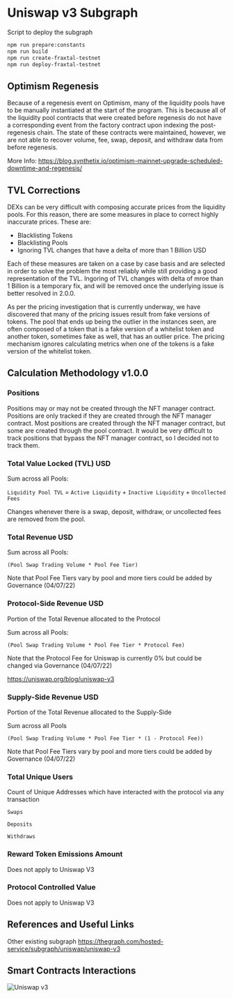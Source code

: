 # Uniswap v3 Subgraph

Script to deploy the subgraph

```sh
npm run prepare:constants
npm run build
npm run create-fraxtal-testnet
npm run deploy-fraxtal-testnet
```

## Optimism Regenesis

Because of a regenesis event on Optimism, many of the liquidity pools have to be manually instantiated at the start of the program. This is because all of the liquidity pool contracts that were created before regenesis do not have a corresponding event from the factory contract upon indexing the post-regenesis chain. The state of these contracts were maintained, however, we are not able to recover volume, fee, swap, deposit, and withdraw data from before regenesis.

More Info:
https://blog.synthetix.io/optimism-mainnet-upgrade-scheduled-downtime-and-regenesis/

## TVL Corrections

DEXs can be very difficult with composing accurate prices from the liquidity pools. For this reason, there are some measures in place to correct highly inaccurate prices. These are:

- Blacklisting Tokens
- Blacklisting Pools
- Ignoring TVL changes that have a delta of more than 1 Billion USD

Each of these measures are taken on a case by case basis and are selected in order to solve the problem the most reliably while still providing a good representation of the TVL. Ingoring of TVL changes with delta of mroe than 1 Billion is a temporary fix, and will be removed once the underlying issue is better resolved in 2.0.0.

As per the pricing investigation that is currently underway, we have discovered that many of the pricing issues result from fake versions of tokens. The pool that ends up being the outlier in the instances seen, are often composed of a token that is a fake version of a whitelist token and another token, sometimes fake as well, that has an outlier price. The pricing mechanism ignores calculating metrics when one of the tokens is a fake version of the whitelist token.

## Calculation Methodology v1.0.0

### Positions

Positions may or may not be created through the NFT manager contract. Positions are only tracked if they are created through the NFT manager contract. Most positions are created through the NFT manager contract, but some are created through the pool contract. It would be very difficult to track positions that bypass the NFT manager contract, so I decided not to track them.

### Total Value Locked (TVL) USD

Sum across all Pools:

`Liquidity Pool TVL` = `Active Liquidity` + `Inactive Liquidity` + `Uncollected Fees`

Changes whenever there is a swap, deposit, withdraw, or uncollected fees are removed from the pool.

### Total Revenue USD

Sum across all Pools:

`(Pool Swap Trading Volume * Pool Fee Tier)`

Note that Pool Fee Tiers vary by pool and more tiers could be added by Governance (04/07/22)

### Protocol-Side Revenue USD

Portion of the Total Revenue allocated to the Protocol

Sum across all Pools:

`(Pool Swap Trading Volume * Pool Fee Tier * Protocol Fee)`

Note that the Protocol Fee for Uniswap is currently 0% but could be changed via Governance (04/07/22)

https://uniswap.org/blog/uniswap-v3

### Supply-Side Revenue USD

Portion of the Total Revenue allocated to the Supply-Side

Sum across all Pools

`(Pool Swap Trading Volume * Pool Fee Tier * (1 - Protocol Fee))`

Note that Pool Fee Tiers vary by pool and more tiers could be added by Governance (04/07/22)

### Total Unique Users

Count of Unique Addresses which have interacted with the protocol via any transaction

`Swaps`

`Deposits`

`Withdraws`

### Reward Token Emissions Amount

Does not apply to Uniswap V3

### Protocol Controlled Value

Does not apply to Uniswap V3

## References and Useful Links

Other existing subgraph
https://thegraph.com/hosted-service/subgraph/uniswap/uniswap-v3

## Smart Contracts Interactions

![Uniswap v3](../../docs/images/protocols/uniswap-v3.png "Uniswap v3")
